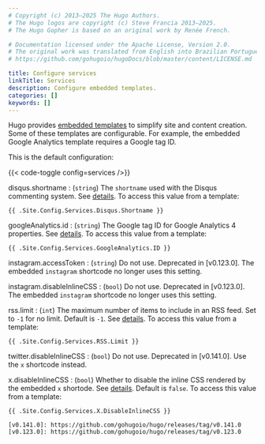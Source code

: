 ```yaml
---
# Copyright (c) 2013–2025 The Hugo Authors.
# The Hugo logos are copyright (c) Steve Francia 2013–2025.
# The Hugo Gopher is based on an original work by Renée French.

# Documentation licensed under the Apache License, Version 2.0.
# The original work was translated from English into Brazilian Portuguese.
# https://github.com/gohugoio/hugoDocs/blob/master/content/LICENSE.md

title: Configure services
linkTitle: Services
description: Configure embedded templates.
categories: []
keywords: []
---
```


Hugo provides [embedded templates](g) to simplify site and content creation. Some of these templates are configurable. For example, the embedded Google Analytics template requires a Google tag ID.

This is the default configuration:

{{< code-toggle config=services />}}

disqus.shortname
: (`string`) The `shortname` used with the Disqus commenting system. See&nbsp;[details](/templates/embedded/#disqus). To access this value from a template:

  ```go-html-template
  {{ .Site.Config.Services.Disqus.Shortname }}
  ```

googleAnalytics.id
: (`string`) The Google tag ID for Google Analytics 4 properties. See&nbsp;[details](/templates/embedded/#google-analytics). To access this value from a template:

  ```go-html-template
  {{ .Site.Config.Services.GoogleAnalytics.ID }}
  ```

instagram.accessToken <!-- TODO: Remove when no longer in docs.yaml -->
: (`string`) Do not use. Deprecated in [v0.123.0]. The embedded `instagram` shortcode no longer uses this setting.

instagram.disableInlineCSS <!-- TODO: Remove when no longer in docs.yaml -->
: (`bool`) Do not use. Deprecated in [v0.123.0]. The embedded `instagram` shortcode no longer uses this setting.

rss.limit
: (`int`) The maximum number of items to include in an RSS feed. Set to `-1` for no limit. Default is `-1`. See&nbsp;[details](/templates/rss/). To access this value from a template:

  ```go-html-template
  {{ .Site.Config.Services.RSS.Limit }}
  ```

twitter.disableInlineCSS <!-- TODO: Remove when no longer in docs.yaml -->
: (`bool`) Do not use. Deprecated in [v0.141.0]. Use the `x` shortcode instead.

x.disableInlineCSS
: (`bool`) Whether to disable the inline CSS rendered by the embedded `x` shortode. See&nbsp;[details](/shortcodes/x/#privacy). Default is `false`. To access this value from a template:

  ```go-html-template
  {{ .Site.Config.Services.X.DisableInlineCSS }}

[v0.141.0]: https://github.com/gohugoio/hugo/releases/tag/v0.141.0
[v0.123.0]: https://github.com/gohugoio/hugo/releases/tag/v0.123.0
